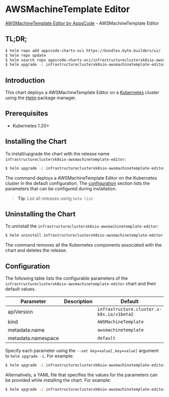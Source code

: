 # AWSMachineTemplate Editor

[AWSMachineTemplate Editor by AppsCode](https://appscode.com) - AWSMachineTemplate Editor

## TL;DR;

```bash
$ helm repo add appscode-charts-oci https://bundles.byte.builders/ui/
$ helm repo update
$ helm search repo appscode-charts-oci/infrastructureclusterxk8sio-awsmachinetemplate-editor --version=v0.14.0
$ helm upgrade -i infrastructureclusterxk8sio-awsmachinetemplate-editor appscode-charts-oci/infrastructureclusterxk8sio-awsmachinetemplate-editor -n default --create-namespace --version=v0.14.0
```

## Introduction

This chart deploys a AWSMachineTemplate Editor on a [Kubernetes](http://kubernetes.io) cluster using the [Helm](https://helm.sh) package manager.

## Prerequisites

- Kubernetes 1.20+

## Installing the Chart

To install/upgrade the chart with the release name `infrastructureclusterxk8sio-awsmachinetemplate-editor`:

```bash
$ helm upgrade -i infrastructureclusterxk8sio-awsmachinetemplate-editor appscode-charts-oci/infrastructureclusterxk8sio-awsmachinetemplate-editor -n default --create-namespace --version=v0.14.0
```

The command deploys a AWSMachineTemplate Editor on the Kubernetes cluster in the default configuration. The [configuration](#configuration) section lists the parameters that can be configured during installation.

> **Tip**: List all releases using `helm list`

## Uninstalling the Chart

To uninstall the `infrastructureclusterxk8sio-awsmachinetemplate-editor`:

```bash
$ helm uninstall infrastructureclusterxk8sio-awsmachinetemplate-editor -n default
```

The command removes all the Kubernetes components associated with the chart and deletes the release.

## Configuration

The following table lists the configurable parameters of the `infrastructureclusterxk8sio-awsmachinetemplate-editor` chart and their default values.

|     Parameter      | Description |                       Default                        |
|--------------------|-------------|------------------------------------------------------|
| apiVersion         |             | <code>infrastructure.cluster.x-k8s.io/v1beta2</code> |
| kind               |             | <code>AWSMachineTemplate</code>                      |
| metadata.name      |             | <code>awsmachinetemplate</code>                      |
| metadata.namespace |             | <code>default</code>                                 |


Specify each parameter using the `--set key=value[,key=value]` argument to `helm upgrade -i`. For example:

```bash
$ helm upgrade -i infrastructureclusterxk8sio-awsmachinetemplate-editor appscode-charts-oci/infrastructureclusterxk8sio-awsmachinetemplate-editor -n default --create-namespace --version=v0.14.0 --set apiVersion=infrastructure.cluster.x-k8s.io/v1beta2
```

Alternatively, a YAML file that specifies the values for the parameters can be provided while
installing the chart. For example:

```bash
$ helm upgrade -i infrastructureclusterxk8sio-awsmachinetemplate-editor appscode-charts-oci/infrastructureclusterxk8sio-awsmachinetemplate-editor -n default --create-namespace --version=v0.14.0 --values values.yaml
```

